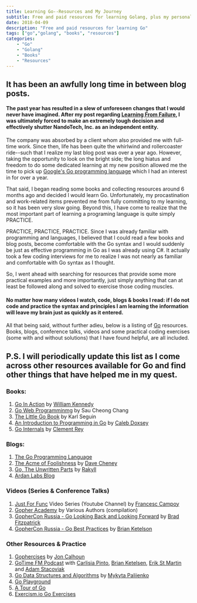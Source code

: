 ```yaml
---
title: Learning Go--Resources and My Journey
subtitle: Free and paid resources for learning Golang, plus my personal experience learning.
date: 2018-04-09
description: "Free and paid resources for learning Go"
tags: ["go","golang", "books", "resources"]
categories:
    - "Go"
    - "Golang"
    - "Books"
    - "Resources"
---
```


## It has been an awfully long time in between blog posts.

#### The past year has resulted in a slew of unforeseen changes that I would never have imagined. After my post regarding [Learning From Failure](/post/2017-02-23-learning-from-failure/), I was ultimately forced to make an extremely tough decision and effectively shutter NandoTech, Inc. as an independent entity.

The company was absorbed by a client whom also provided me with full-time work. Since then, life has been quite the whirlwind and rollercoaster ride--such that I realize my last blog post was over a year ago.  However, taking the opportunity to look on the bright side; the long hiatus and freedom to do some dedicated learning at my new position allowed me the time to pick up [Google's Go programming language](https://www.golang.org) which I had an interest in for over a year.

That said, I began reading some books and collecting resources around 6 months ago and decided I would learn Go. Unfortunately, my procastination and work-related items prevented me from fully committing to my learning, so it has been very slow going. Beyond this, I have come to realize that the most important part of learning a programing language is quite simply PRACTICE.

PRACTICE, PRACTICE, PRACTICE.  Since I was already familiar with programming and languages, I believed that I could read a few books and blog posts, become comfortable with the Go syntax and I would suddenly be just as effective programming in Go as I was already using C#.  It actually took a few coding interviews for me to realize I was not nearly as familiar and comfortable with Go syntax as I thought.

So, I went ahead with searching for resources that provide some more practical examples and more importantly, just simply anything that can at least be followed along and solved to exercise those coding muscles. 

#### No matter how many videos I watch, code, blogs & books I read: if I do not code and practice the syntax and principles I am learning the information will leave my brain just as quickly as it entered.

All that being said, without further adieu, below is a listing of [Go](https://golang.org) resources.  Books, blogs, conference talks, videos and some practical coding exercises (some with and without solutions) that I have found helpful, are all included.

## P.S. I will periodically update this list as I come across other resources available for Go and find other things that have helped me in my quest.

### Books:

1. [Go In Action](https://amzn.to/2H79KGp) by [William Kennedy](https://twitter.com/wkennedy)
2. [Go Web Programminmg](https://amzn.to/2JyzREG) by Sau Cheong Chang
3. [The Little Go Book](https://amzn.to/2JyzREG) by Karl Seguin
4. [An Introduction to Programming in Go](https://www.golang-book.com/books/intro) by [Caleb Doxsey](https://github.com/calebdoxsey)
5. [Go Internals](https://github.com/teh-cmc/go-internals) by [Clement Rey](https://github.com/teh-cmc)

### Blogs:

1. [The Go Programming Language](https://blog.golang.org/) 
2. [The Acme of Foolishness](https://dave.cheney.net) by [Dave Cheney](https://twitter.com/davecheney)
3. [Go, The Unwritten Parts](https://rakyll.org/) by [Rakyll](https://twitter.com/rakyll)
4. [Ardan Labs Blog](https://www.ardanlabs.com/blog/)

### Videos (Series & Conference Talks)

1. [Just For Func](https://youtube.com/justforfunc) Video Series (Youtube Channel) by [Francesc Campoy](https://twitter.com/francsec)
2. [Gopher Academy](https://www.youtube.com/channel/UCx9QVEApa5BKLw9r8cnOFEA) by Various Authors (compilation)
3. [GopherCon Russia - Go Looking Back and Looking Forward](https://www.youtube.com/watch?v=ZCB-g2B4Y5A) by [Brad Fitzpatrick](https://twitter.com/bradfitz)
4. [GopherCon Russia - Go Best Practices](https://www.youtube.com/watch?v=MzTcsI6tn-0) by [Brian Ketelson](https://twitter.com/bketelsen)

### Other Resources & Practice

1. [Gophercises](https://gophercises.com) by [Jon Calhoun](https://twitter.com/@joncalhoun)
2. [GoTime FM Podcast](https://gotime.fm) with [Carlisia Pinto](https://twitter.com/carlisia), [Brian Ketelsen](https://twitter.com/bketelsen), [Erik St Martin](https://twitter.com/erikstmartin) and [Adam Stacoviak](https://twitter.com/adamstac)
3. [Go Data Structures and Algorithms](https://github.com/floyernick/Data-Structures-and-Algorithms) by [Mykyta Paliienko](https://github.com/floyernick)
4. [Go Playground](https://play.golang.org/)
5. [A Tour of Go](https://tour.golang.org/welcome/1)
6. [Exercism.io Go Exercises](http://exercism.io/languages/go/exercises)
